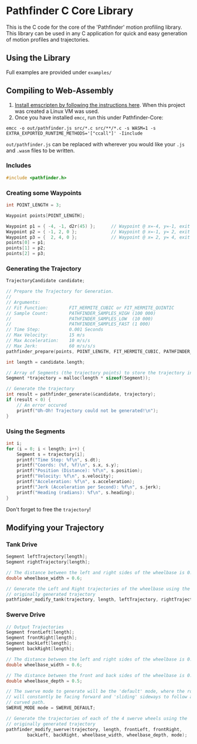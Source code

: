 # Pathfinder C Core Library
This is the C code for the core of the 'Pathfinder' motion profiling library. This library can be used in any C application for quick and easy generation of
motion profiles and trajectories.

## Using the Library
Full examples are provided under `examples/`

## Compiling to Web-Assembly
1. [Install emscripten by following the instructions here](http://kripken.github.io/emscripten-site/docs/getting_started/downloads.html). When this project was created a Linux VM was used.
2. Once you have installed `emcc`, run this under Pathfinder-Core:
```
emcc -o out/pathfinder.js src/*.c src/**/*.c -s WASM=1 -s EXTRA_EXPORTED_RUNTIME_METHODS='["ccall"]' -Iinclude
```
`out/pathfinder.js` can be replaced with wherever you would like your `.js` and `.wasm` files to be written.

### Includes
```c
#include <pathfinder.h>
```

### Creating some Waypoints
```c
int POINT_LENGTH = 3;

Waypoint points[POINT_LENGTH];

Waypoint p1 = { -4, -1, d2r(45) };      // Waypoint @ x=-4, y=-1, exit angle=45 degrees
Waypoint p2 = { -1, 2, 0 };             // Waypoint @ x=-1, y= 2, exit angle= 0 radians
Waypoint p3 = {  2, 4, 0 };             // Waypoint @ x= 2, y= 4, exit angle= 0 radians
points[0] = p1;
points[1] = p2;
points[2] = p3;
```

### Generating the Trajectory
```c
TrajectoryCandidate candidate;

// Prepare the Trajectory for Generation.
//
// Arguments: 
// Fit Function:        FIT_HERMITE_CUBIC or FIT_HERMITE_QUINTIC
// Sample Count:        PATHFINDER_SAMPLES_HIGH (100 000)
//                      PATHFINDER_SAMPLES_LOW  (10 000)
//                      PATHFINDER_SAMPLES_FAST (1 000)
// Time Step:           0.001 Seconds
// Max Velocity:        15 m/s
// Max Acceleration:    10 m/s/s
// Max Jerk:            60 m/s/s/s
pathfinder_prepare(points, POINT_LENGTH, FIT_HERMITE_CUBIC, PATHFINDER_SAMPLES_HIGH, 0.001, 15.0, 10.0, 60.0, &candidate);

int length = candidate.length;

// Array of Segments (the trajectory points) to store the trajectory in
Segment *trajectory = malloc(length * sizeof(Segment));

// Generate the trajectory
int result = pathfinder_generate(&candidate, trajectory);
if (result < 0) {
    // An error occured
    printf("Uh-Oh! Trajectory could not be generated!\n");
}
```

### Using the Segments
```c
int i;
for (i = 0; i < length; i++) {
    Segment s = trajectory[i];
    printf("Time Step: %f\n", s.dt);
    printf("Coords: (%f, %f)\n", s.x, s.y);
    printf("Position (Distance): %f\n", s.position);
    printf("Velocity: %f\n", s.velocity);
    printf("Acceleration: %f\n", s.acceleration);
    printf("Jerk (Acceleration per Second): %f\n", s.jerk);
    printf("Heading (radians): %f\n", s.heading);
}
```

Don't forget to free the `trajectory`!

## Modifying your Trajectory
### Tank Drive
```c
Segment leftTrajectory[length];
Segment rightTrajectory[length];

// The distance between the left and right sides of the wheelbase is 0.6m
double wheelbase_width = 0.6;

// Generate the Left and Right trajectories of the wheelbase using the 
// originally generated trajectory
pathfinder_modify_tank(trajectory, length, leftTrajectory, rightTrajectory, wheelbase_width);
```

### Swerve Drive
```c
// Output Trajectories
Segment frontLeft[length];
Segment frontRight[length];
Segment backLeft[length];
Segment backRight[length];

// The distance between the left and right sides of the wheelbase is 0.6m
double wheelbase_width = 0.6;

// The distance between the front and back sides of the wheelbase is 0.5m
double wheelbase_depth = 0.5;

// The swerve mode to generate will be the 'default' mode, where the robot
// will constantly be facing forward and 'sliding' sideways to follow a
// curved path.
SWERVE_MODE mode = SWERVE_DEFAULT;

// Generate the trajectories of each of the 4 swerve wheels using the 
// originally generated trajectory
pathfinder_modify_swerve(trajectory, length, frontLeft, frontRight, 
        backLeft, backRight, wheelbase_width, wheelbase_depth, mode);
```